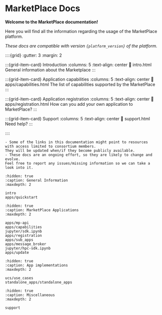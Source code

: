 # MarketPlace Docs

**Welcome to the MarketPlace documentation!**

Here you will find all the information regarding the usage of the MarketPlace platform.

_These docs are compatible with version `{platform_version}` of the platform._

::::{grid}
:gutter: 3
:margin: 2

:::{grid-item-card} Introduction
:columns: 5
:text-align: center
:link: intro.html
General information about the Marketplace
:::

:::{grid-item-card} Application capabilities
:columns: 5
:text-align: center
:link: apps/capabilities.html
The list of capabilities supported by the MarketPlace
:::

:::{grid-item-card} Application registration
:columns: 5
:text-align: center
:link: apps/registration.html
How can you add your own application to MarketPlace?
:::

:::{grid-item-card} Support
:columns: 5
:text-align: center
:link: support.html
Need help?
:::

::::

```{note}
- Some of the links in this documentation might point to resources with access limited to consortium members.
They will be updated when/if they become publicly available.
- These docs are an ongoing effort, so they are likely to change and evolve.
Feel free to report any issues/missing information so we can take a look into it.
```

```{toctree}
:hidden: true
:caption: General Information
:maxdepth: 2

intro
apps/quickstart
```

```{toctree}
:hidden: true
:caption: MarketPlace Applications
:maxdepth: 2

apps/mp-api
apps/capabilities
jupyter/sdk.ipynb
apps/registration
apps/sub_apps
apps/message_broker
jupyter/hpc-sdk.ipynb
apps/update
```

```{toctree}
:hidden: true
:caption: App implementations
:maxdepth: 2

ucs/use_cases
standalone_apps/standalone_apps
```

```{toctree}
:hidden: true
:caption: Miscellaneous
:maxdepth: 2

support
```
